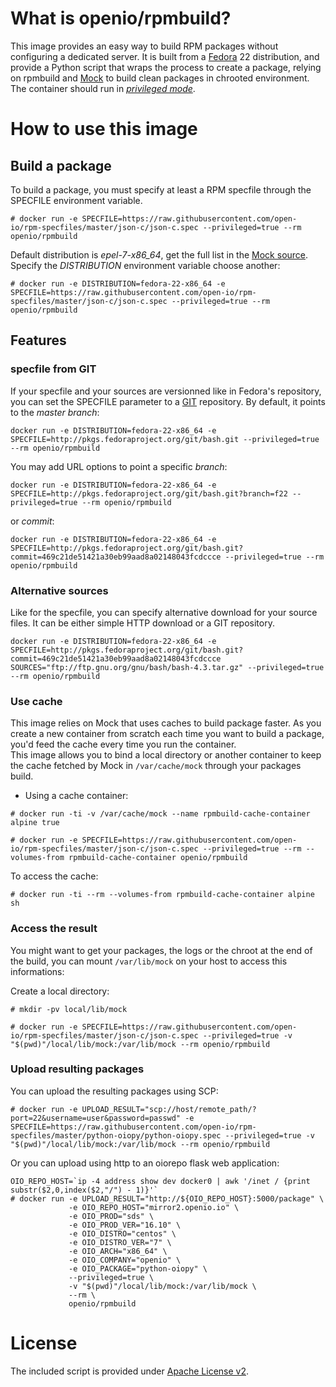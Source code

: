 # What is openio/rpmbuild?

This image provides an easy way to build RPM packages without configuring a dedicated server.
It is built from a [Fedora](https://getfedora.org) 22 distribution, and provide a Python script that wraps the process to create a package, relying on rpmbuild and [Mock](https://fedoraproject.org/wiki/Mock) to build clean packages in chrooted environment.  
The container should run in [*privileged mode*](http://blog.docker.com/2013/09/docker-can-now-run-within-docker/).  

# How to use this image

## Build a package

To build a package, you must specify at least a RPM specfile through the SPECFILE environment variable.  

```console
# docker run -e SPECFILE=https://raw.githubusercontent.com/open-io/rpm-specfiles/master/json-c/json-c.spec --privileged=true --rm openio/rpmbuild
```

Default distribution is *epel-7-x86_64*, get the full list in the [Mock source](http://pkgs.fedoraproject.org/cgit/mock.git/). Specify the *DISTRIBUTION* environment variable choose another:  

```console
# docker run -e DISTRIBUTION=fedora-22-x86_64 -e SPECFILE=https://raw.githubusercontent.com/open-io/rpm-specfiles/master/json-c/json-c.spec --privileged=true --rm openio/rpmbuild
```


## Features

### specfile from GIT
If your specfile and your sources are versionned like in Fedora's repository, you can set the SPECFILE parameter to a [GIT](https://git-scm.com) repository. By default, it points to the *master branch*:   

```console
docker run -e DISTRIBUTION=fedora-22-x86_64 -e SPECFILE=http://pkgs.fedoraproject.org/git/bash.git --privileged=true --rm openio/rpmbuild
```

You may add URL options to point a specific *branch*:  

```console
docker run -e DISTRIBUTION=fedora-22-x86_64 -e SPECFILE=http://pkgs.fedoraproject.org/git/bash.git?branch=f22 --privileged=true --rm openio/rpmbuild
```

or *commit*:  

```console
docker run -e DISTRIBUTION=fedora-22-x86_64 -e SPECFILE=http://pkgs.fedoraproject.org/git/bash.git?commit=469c21de51421a30eb99aad8a02148043fcdccce --privileged=true --rm openio/rpmbuild
```

### Alternative sources
Like for the specfile, you can specify alternative download for your source files. It can be either simple HTTP download or a GIT repository.  

```console
docker run -e DISTRIBUTION=fedora-22-x86_64 -e SPECFILE=http://pkgs.fedoraproject.org/git/bash.git?commit=469c21de51421a30eb99aad8a02148043fcdccce SOURCES="ftp://ftp.gnu.org/gnu/bash/bash-4.3.tar.gz" --privileged=true --rm openio/rpmbuild
```

### Use cache
This image relies on Mock that uses caches to build package faster. As you create a new container from scratch each time you want to build a package, you'd feed the cache every time you run the container.  
This image allows you to bind a local directory or another container to keep the cache fetched by Mock in `/var/cache/mock` through your packages build.  

* Using a cache container:  

```console
# docker run -ti -v /var/cache/mock --name rpmbuild-cache-container alpine true
```

```console
# docker run -e SPECFILE=https://raw.githubusercontent.com/open-io/rpm-specfiles/master/json-c/json-c.spec --privileged=true --rm --volumes-from rpmbuild-cache-container openio/rpmbuild
```
To access the cache:  

```console
# docker run -ti --rm --volumes-from rpmbuild-cache-container alpine sh
```

### Access the result
You might want to get your packages, the logs or the chroot at the end of the build, you can mount `/var/lib/mock` on your host to access this informations:

Create a local directory:

```console
# mkdir -pv local/lib/mock
```

```console
# docker run -e SPECFILE=https://raw.githubusercontent.com/open-io/rpm-specfiles/master/json-c/json-c.spec --privileged=true -v "$(pwd)"/local/lib/mock:/var/lib/mock --rm openio/rpmbuild
```

### Upload resulting packages
You can upload the resulting packages using SCP:  

```console
# docker run -e UPLOAD_RESULT="scp://host/remote_path/?port=22&username=user&password=passwd" -e SPECFILE=https://raw.githubusercontent.com/open-io/rpm-specfiles/master/python-oiopy/python-oiopy.spec --privileged=true -v "$(pwd)"/local/lib/mock:/var/lib/mock --rm openio/rpmbuild
```

Or you can upload using http to an oiorepo flask web application:

```console
OIO_REPO_HOST=`ip -4 address show dev docker0 | awk '/inet / {print substr($2,0,index($2,"/") - 1)}'`
# docker run -e UPLOAD_RESULT="http://${OIO_REPO_HOST}:5000/package" \
             -e OIO_REPO_HOST="mirror2.openio.io" \
             -e OIO_PROD="sds" \
             -e OIO_PROD_VER="16.10" \
             -e OIO_DISTRO="centos" \
             -e OIO_DISTRO_VER="7" \
             -e OIO_ARCH="x86_64" \
             -e OIO_COMPANY="openio" \
             -e OIO_PACKAGE="python-oiopy" \
             --privileged=true \
             -v "$(pwd)"/local/lib/mock:/var/lib/mock \
             --rm \
             openio/rpmbuild
```

# License

The included script is provided under [Apache License v2](http://www.apache.org/licenses/LICENSE-2.0).
